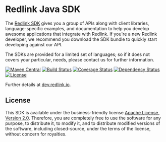 # Redlink Java SDK 

The [Redlink SDK][sdk] gives you a group of APIs along with client libraries, language-specific 
examples, and documentation to help you develop awesome applications that integrate with Redlink. 
If you're a new Redlink developer, we recommend you download the SDK bundle to quickly start 
developing against our API. 

The SDKs are provided for a limited set of languages; so if it does not covers your particular, 
needs, please contact us for further information.

[![Maven Central](https://maven-badges.herokuapp.com/maven-central/io.redlink/redlink-sdk-java/badge.svg)](https://maven-badges.herokuapp.com/maven-central/io.redlink/redlink-sdk-java/)
[![Build Status](https://secure.travis-ci.org/redlink-gmbh/redlink-java-sdk.svg?branch=master)](https://travis-ci.org/redlink-gmbh/redlink-java-sdk)
[![Coverage Status](https://coveralls.io/repos/redlink-gmbh/redlink-java-sdk/badge.svg?branch=master&service=github)](https://coveralls.io/github/redlink-gmbh/redlink-java-sdk?branch=master)
[![Dependency Status](https://www.versioneye.com/user/projects/562fae2936d0ab00210015b9/badge.svg?style=flat)](https://www.versioneye.com/java/io.redlink:redlink-sdk-java)
[![License](http://img.shields.io/:license-apache-blue.svg)][ASL2]

Further details at [dev.redlink.io][dev].

## License

This SDK is available under the business-friendly license [Apache License, Version 2.0][ASL2]. 
Therefore, you are completely free to use the software for any purpose, to distribute it, 
to modify it, and to distribute modified versions of the software, including closed-source, 
under the terms of the license, without concern for royalties.

[dev]: http://dev.redlink.io
[sdk]: http://dev.redlink.io/sdk
[my]: https://my.redlink.io
[ASL2]: http://www.apache.org/licenses/LICENSE-2.0.html

